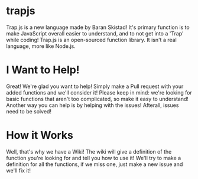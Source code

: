 # trapjs
Trap.js is a new language made by Baran Skistad! It's primary function is to make JavaScript  overall easier to understand,
and to not get into a 'Trap' while coding! Trap.js is an open-sourced function library. It isn't a real language, more like
Node.js.

# I Want to Help!
Great! We're glad you want to help! Simply make a Pull request with your added functions and we'll consider it! Please keep
in mind: we're looking for basic functions that aren't too complicated, so make it easy to understand! Another way you can
help is by helping with the issues! Afterall, issues need to be solved!

# How it Works
Well, that's why we have a Wiki! The wiki will give a definition of the function you're looking for and tell you how to
use it! We'll try to make a definition for all the functions, if we miss one, just make a new issue and we'll fix it!
